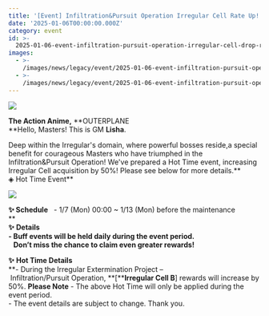 ```yaml
---
title: '[Event] Infiltration&Pursuit Operation Irregular Cell Rate Up!'
date: '2025-01-06T00:00:00.000Z'
category: event
id: >-
  2025-01-06-event-infiltration-pursuit-operation-irregular-cell-drop-rate-up-event
images:
  - >-
    /images/news/legacy/event/2025-01-06-event-infiltration-pursuit-operation-irregular-cell-drop-rate-up-event/5d12d8b92faa4955bfff6e390cbb5ba9.webp
  - >-
    /images/news/legacy/event/2025-01-06-event-infiltration-pursuit-operation-irregular-cell-drop-rate-up-event/71cc8bf448524849802581aeef7b6138.webp
---
```


![](/images/news/legacy/event/2025-01-06-event-infiltration-pursuit-operation-irregular-cell-drop-rate-up-event/5d12d8b92faa4955bfff6e390cbb5ba9.webp)  

**The Action Anime,** **OUTERPLANE  
**Hello, Masters! This is GM **Lisha**.  
  
Deep within the Irregular's domain, where powerful bosses reside,a special benefit for courageous Masters who have triumphed in the Infiltration&Pursuit Operation! We've prepared a Hot Time event, increasing Irregular Cell acquisition by 50%! Please see below for more details.**  
◈ Hot Time Event**

![](/images/news/legacy/event/2025-01-06-event-infiltration-pursuit-operation-irregular-cell-drop-rate-up-event/71cc8bf448524849802581aeef7b6138.webp)  
  

****✨** **Schedule****   - 1/7 (Mon) 00:00 ~ 1/13 (Mon) before the maintenance  
**  
**✨** **Details**  
**\- Buff events will be held daily during the event period.  
   Don’t miss the chance to claim even greater rewards!**  
  
**✨** **Hot Time Details**  
**\- During the Irregular Extermination Project – Infiltration/Pursuit Operation, **\[****Irregular Cell B**\] rewards will increase by 50%. **Please Note** \- The above Hot Time will only be applied during the event period.  
\- The event details are subject to change. Thank you.
